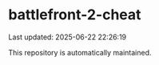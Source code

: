 # battlefront-2-cheat

Last updated: 2025-06-22 22:26:19

This repository is automatically maintained.

